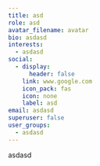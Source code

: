 ```yaml
---
title: asd
role: asd
avatar_filename: avatar
bio: asdasd
interests:
  - asdasd
social:
  - display:
      header: false
    link: www.google.com
    icon_pack: fas
    icon: none
    label: asd
email: asdasd
superuser: false
user_groups:
  - asdasd
---
```

asdasd
